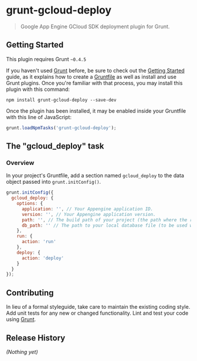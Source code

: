 # grunt-gcloud-deploy

> Google App Engine GCloud SDK deployment plugin for Grunt.

## Getting Started
This plugin requires Grunt `~0.4.5`

If you haven't used [Grunt](http://gruntjs.com/) before, be sure to check out the [Getting Started](http://gruntjs.com/getting-started) guide, as it explains how to create a [Gruntfile](http://gruntjs.com/sample-gruntfile) as well as install and use Grunt plugins. Once you're familiar with that process, you may install this plugin with this command:

```shell
npm install grunt-gcloud-deploy --save-dev
```

Once the plugin has been installed, it may be enabled inside your Gruntfile with this line of JavaScript:

```js
grunt.loadNpmTasks('grunt-gcloud-deploy');
```

## The "gcloud_deploy" task

### Overview
In your project's Gruntfile, add a section named `gcloud_deploy` to the data object passed into `grunt.initConfig()`.

```js
grunt.initConfig({
  gcloud_deploy: {
    options: {
      application: '', // Your Appengine application ID.
      version: '', // Your Appengine application version.
      path: '', // The build path of your project (the path where the rest of your grunt tasks build to).
      db_path: '' // The path to your local database file (to be used when being run).
    },
    run: {
      action: 'run'
    },
    deploy: {
      action: 'deploy'
    }
  }
});
```

## Contributing
In lieu of a formal styleguide, take care to maintain the existing coding style. Add unit tests for any new or changed functionality. Lint and test your code using [Grunt](http://gruntjs.com/).

## Release History
_(Nothing yet)_
